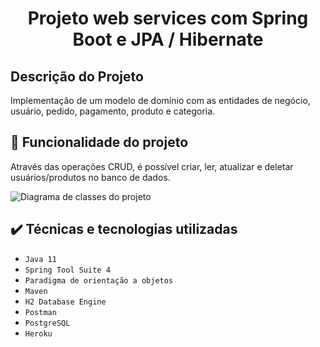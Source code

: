 <h1 align="center"> Projeto web services com Spring Boot e JPA / Hibernate </h1>

## Descrição do Projeto
Implementação de um modelo de domínio com as entidades de negócio, usuário, pedido, pagamento, produto e categoria.

## :hammer: Funcionalidade do projeto

Através das operações CRUD, é possível criar, ler, atualizar e deletar usuários/produtos no banco de dados.

![Diagrama de classes do projeto](https://pasteboard.co/ijZ2DrZbLAjl.jpg)

## ✔️ Técnicas e tecnologias utilizadas

- ``Java 11``
- ``Spring Tool Suite 4``
- ``Paradigma de orientação a objetos``
- ``Maven``
- ``H2 Database Engine``
- ``Postman``
- ``PostgreSQL``
- ``Heroku``
